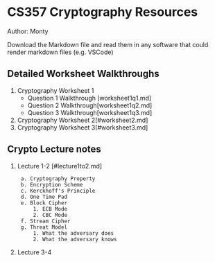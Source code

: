 # CS357 Cryptography Resources
Author: Monty

Download the Markdown file and read them in any software that could render markdown files (e.g. VSCode)

## Detailed Worksheet Walkthroughs
1. Cryptography Worksheet 1
    - Question 1 Walkthrough [worksheet1q1.md]
    - Question 2 Walkthrough[worksheet1q2.md]
    - Question 3 Walkthrough[worksheet1q3.md]
2. Cryptography Worksheet 2[#worksheet2.md]
2. Cryptography Worksheet 3[#worksheet3.md]
## Crypto Lecture notes
1. Lecture 1-2 [#lecture1to2.md]
        
        a. Cryptography Property
        b. Encryption Scheme
        c. Kerckhoff's Principle
        d. One Time Pad
        e. Block Cipher
            1. ECB Mode
            2. CBC Mode
        f. Stream Cipher
        g. Threat Model
            1. What the adversary does
            2. What the adversary knows

2. Lecture 3-4